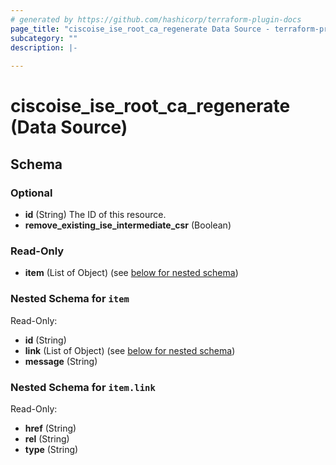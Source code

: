 ```yaml
---
# generated by https://github.com/hashicorp/terraform-plugin-docs
page_title: "ciscoise_ise_root_ca_regenerate Data Source - terraform-provider-ciscoise"
subcategory: ""
description: |-
  
---
```


# ciscoise_ise_root_ca_regenerate (Data Source)





<!-- schema generated by tfplugindocs -->
## Schema

### Optional

- **id** (String) The ID of this resource.
- **remove_existing_ise_intermediate_csr** (Boolean)

### Read-Only

- **item** (List of Object) (see [below for nested schema](#nestedatt--item))

<a id="nestedatt--item"></a>
### Nested Schema for `item`

Read-Only:

- **id** (String)
- **link** (List of Object) (see [below for nested schema](#nestedobjatt--item--link))
- **message** (String)

<a id="nestedobjatt--item--link"></a>
### Nested Schema for `item.link`

Read-Only:

- **href** (String)
- **rel** (String)
- **type** (String)


